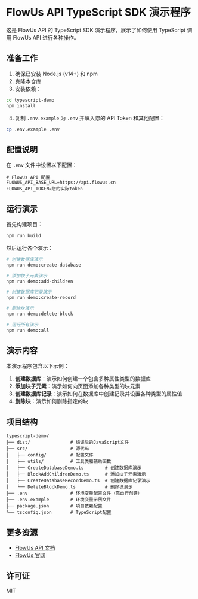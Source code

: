# FlowUs API TypeScript SDK 演示程序

这是 FlowUs API 的 TypeScript SDK 演示程序，展示了如何使用 TypeScript 调用 FlowUs API 进行各种操作。

## 准备工作

1. 确保已安装 Node.js (v14+) 和 npm
2. 克隆本仓库
3. 安装依赖：

```bash
cd typescript-demo
npm install
```

4. 复制 `.env.example` 为 `.env` 并填入您的 API Token 和其他配置：

```bash
cp .env.example .env
```

## 配置说明

在 `.env` 文件中设置以下配置：

```
# FlowUs API 配置
FLOWUS_API_BASE_URL=https://api.flowus.cn
FLOWUS_API_TOKEN=您的实际token
```

## 运行演示

首先构建项目：

```bash
npm run build
```

然后运行各个演示：

```bash
# 创建数据库演示
npm run demo:create-database

# 添加块子元素演示
npm run demo:add-children

# 创建数据库记录演示
npm run demo:create-record

# 删除块演示
npm run demo:delete-block

# 运行所有演示
npm run demo:all
```

## 演示内容

本演示程序包含以下示例：

1. **创建数据库**：演示如何创建一个包含多种属性类型的数据库
2. **添加块子元素**：演示如何向页面添加各种类型的块元素
3. **创建数据库记录**：演示如何在数据库中创建记录并设置各种类型的属性值
4. **删除块**：演示如何删除指定的块

## 项目结构

```
typescript-demo/
├── dist/               # 编译后的JavaScript文件
├── src/                # 源代码
│   ├── config/         # 配置文件
│   ├── utils/          # 工具类和辅助函数
│   ├── CreateDatabaseDemo.ts        # 创建数据库演示
│   ├── BlockAddChildrenDemo.ts      # 添加块子元素演示
│   ├── CreateDatabaseRecordDemo.ts  # 创建数据库记录演示
│   └── DeleteBlockDemo.ts           # 删除块演示
├── .env                # 环境变量配置文件（需自行创建）
├── .env.example        # 环境变量示例文件
├── package.json        # 项目依赖配置
└── tsconfig.json       # TypeScript配置
```

## 更多资源

- [FlowUs API 文档](https://flowus.cn/share/df7cd54f-1c21-4fc1-9fd8-ce81be1918a5)
- [FlowUs 官网](https://flowus.cn/product)

## 许可证

MIT 